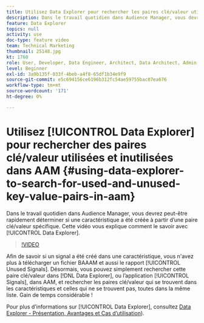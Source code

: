 ```yaml
---
title: Utilisez Data Explorer pour rechercher les paires clé/valeur utilisées et inutilisées
description: Dans le travail quotidien dans Audience Manager, vous devrez peut-être rapidement déterminer si une caractéristique a été créée à partir d’une paire clé/valeur spécifique. Cette vidéo vous explique comment le savoir avec Data Explorer.
feature: Data Explorer
topics: null
activity: use
doc-type: feature video
team: Technical Marketing
thumbnail: 25148.jpg
kt: 1760
role: User, Developer, Data Engineer, Architect, Data Architect, Admin, Leader
level: Beginner
exl-id: 3a9b135f-033f-4beb-a4f8-65df1b34e9f9
source-git-commit: e5c694156ce6196b312fc54ae59755bac07ea676
workflow-type: tm+mt
source-wordcount: '171'
ht-degree: 0%

---
```


# Utilisez [!UICONTROL Data Explorer] pour rechercher des paires clé/valeur utilisées et inutilisées dans AAM {#using-data-explorer-to-search-for-used-and-unused-key-value-pairs-in-aam}

Dans le travail quotidien dans Audience Manager, vous devrez peut-être rapidement déterminer si une caractéristique a été créée à partir d’une paire clé/valeur spécifique. Cette vidéo vous explique comment le savoir avec [!UICONTROL Data Explorer].

>[!VIDEO](https://video.tv.adobe.com/v/25148/?quality=12)

Afin de savoir si un signal a été créé dans une caractéristique, vous n&#39;avez plus à télécharger un fichier BAAAM et aussi le rapport [!UICONTROL Unused Signals]. Désormais, vous pouvez simplement rechercher cette paire clé/valeur dans [!DNL Data Explorer], ou l’application [!UICONTROL Signals], dans AAM, et rechercher les paires clé/valeur qui se trouvent dans les caractéristiques et celles qui ne se trouvent pas, toutes dans la même liste. Gain de temps considérable !

Pour plus d’informations sur [!UICONTROL Data Explorer], consultez [Data Explorer - Présentation, Avantages et Cas d’utilisation](https://experienceleague.adobe.com/docs/audience-manager/user-guide/features/data-explorer/data-explorer-overview.html?lang=en)).
